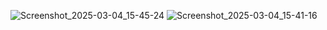 ![Screenshot_2025-03-04_15-45-24](https://github.com/user-attachments/assets/0845fd50-8a70-41f0-a09d-ed7313e1a280)
![Screenshot_2025-03-04_15-41-16](https://github.com/user-attachments/assets/c51d9d84-49c5-49cd-93e0-a1c35a389611)

